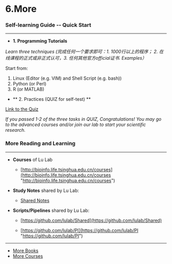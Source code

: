 # 6.More

### Self-learning Guide -- Quick Start

----

 * **1. Programming Tutorials**
 

_Learn three techniques (完成任何一个要求即可：1. 1000行以上的程序； 2. 在线课程的正式或非正式认可，3. 任何其他官方official证书. Examples）_

Start from:

1. Linux (Editor (e.g. VIM) and Shell Script (e.g. bash))
2. Python (or Perl)
3. R (or MATLAB)


 * ** 2. Practices (QUIZ for self-test) ** 
 
[Link to the Quiz](https://jianguoyun.com/p/Dam5hOYQ0NLuBRj4kQ4#dir=%2Fquiz::mode=0)

_If you passed 1-2 of the three tasks in QUIZ, Congratulations! You may go to the advanced courses and/or join our lab to start your scientific research._





### More Reading and Learning

----


* **Courses** of Lu Lab

  * [http://bioinfo.life.tsinghua.edu.cn/courses](http://bioinfo.life.tsinghua.edu.cn/courses "http://bioinfo.life.tsinghua.edu.cn/courses")


* **Study Notes** shared by Lu Lab:

  * [Shared Notes](http://note.youdao.com/noteshare?id=da4a66a7cb6f483df5a529dbcb1ab2ef)


* **Scripts/Pipelines** shared by Lu Lab: 

  * [https://github.com/lulab/Shared](https://github.com/lulab/Shared)

  * [https://github.com/lulab/PI](https://github.com/lulab/PI "https://github.com/lulab/PI")



---

* [More Books](http://www.ncrnalab.org/wiki/index.php/Books_for_Bioinformatics_and_Genomics)
* [More Courses](http://www.ncrnalab.org/wiki/index.php/MOOC) 



                                                                                                                                                                                                                                                                                                                                                                                                                                                                                                                                                                                                                                                                                                                                                                            